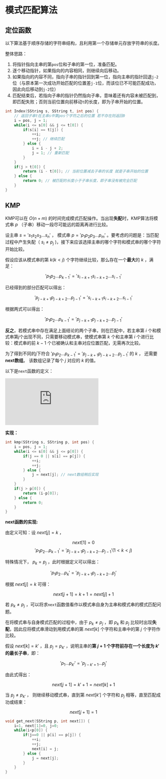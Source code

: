 # 模式匹配算法

## 定位函数
以下算法基于顺序存储的字符串结构，且利用第一个存储单元存放字符串的长度。

整体思路：
1. 将指针指向主串的第`pos`位和子串的第一位，准备匹配。
2. 逐个移动指针，如果指向的内容相同，则继续向后移动。
3. 如果指向的内容不同，指向子串的指针回到第一位，指向主串的指针回退`j-2`位（与原本第一次成功开始匹配的位置差`j-1`位，而该位已不可能匹配成功，因此向后移动到`j-2`位）
4. 匹配结束后，若指向子串的指针仍然指向子串，意味着还有内容未被匹配到，即匹配失败；否则当前位置向前移动`t`的长度，即为子串开始的位置。

```c
int Index(SString s, SString t, int pos) {
    // 返回子串t在主串s中第pos个字符之后的位置 若不存在则返回0
    i = pos, j = 1;
    while(i <= s[0] && j <= t[0]) {
        if(s[i] == t[j]) {
            ++i;
            ++j; // 继续匹配
        } else {
            i = i - j + 2;
            j = 1; // 重新匹配
        }
    }
    if(j > t[0]) {
        return (i - t[0]); // 当前位置减去子串的长度 就是子串开始的位置
    } else {
        return 0; // 被匹配的长度小于子串长度，即子串没有被完全匹配
    }
}
```


## KMP
KMP可以在 $O(n+m)$ 的时间完成模式匹配操作。当出现**失配**时，KMP算法将模式串 $p$ （子串）移动一段尽可能远的距离再进行比较。

设主串 $s = '{s_1s_2s_3...s_n}'$ ， 模式串 $p = '{p_1p_2p_3...p_m}'$ 。要考虑的问题是：当匹配过程中产生失配（ $s_i \neq p_j$ )，接下来应该选择主串的哪个字符和模式串的哪个字符开始比较。

假设应该从模式串的第 $k(k < j)$ 个字符继续比较，那么存在一个**最大**的 $k$ ，满足：

$$'{p_1p_2...p_{k-1}}' = '{s_{i-k+1}s_{i-k+2}...s_{i-1}}'$$

已经得到的部分匹配可以得出：

$$'{p_{j-k+1}p_{j-k+2}...p_{j-1}}' = '{s_{i-k+1}s_{i-k+2}...s_{i-1}}'$$

根据两式可以得出：

$$'{p_1p_2...p_{k-1}}' = '{p_{j-k+1}p_{j-k+2}...p_{j-1}}'$$ 


**反之**，若模式串中存在满足上面结论的两个子串，则在匹配中，若主串第 $i$ 个和模式串第$j$个出现不同，只需要移动模式串，使模式串第 $k$ 个和主串第 $i$ 个进行比较：模式串的前 $k-1$ 个已被确认和主串对应位置匹配，无需再次比较。


为了得到不同的$j$下符合 $'{p_1p_2...p_{k-1}}' = '{p_{j-k+1}p_{j-k+2}...p_{j-1}}'$ 的 $k$ ， 还需要**next数组**。 该数组记录了每个 $j$ 对应的 $k$ 的值。

以下是`next`函数的定义：

![](https://latex.codecogs.com/gif.latex?next%5Bj%5D%20%3D%20%5Cbegin%7Bcases%7D%200%2C%20j%3D1%20%5C%5C%20Max%5C%7Bk%20%7C%201%3Ck%3Cj%2C%20%27%7Bp_1p_2...p_%7Bk-1%7D%7D%27%20%3D%20%27%7Bp_%7Bj-k&plus;1%7Dp_%7Bj-k&plus;2%7D...p_%7Bj-1%7D%7D%27%5C%7D%2C%20while-set-isn%27t-empty%20%5C%5C%201%2C%20others%5C%5C%20%5Cend%7Bcases%7D)


**实现：**
```c
int kmp(SString s, SString p, int pos) {
    i = pos, j = 1;
    while(i <= s[0] && j <= p[0]) {
        if(j == 0 || s[i] == p[j]) {
            ++i;
            ++j;
        } else {
            j = next[j]; // next数组稍后实现
        }
    }
    if(j > p[0]) {
        return (i-p[0]);
    } else {
        return 0;
    }
}
```

**next函数的实现:**

由定义可知：设 $next[j]=k$ ，

$$next[1]=0$$
$$'{p_1p_2...p_{k-1}}' = '{p_{j-k+1}p_{j-k+2}...p_{j-1}}' (1<k<j)$$

特殊情况下， $p_k=p_j$ ，此时根据定义可以得出：

$$'{p_1p_2...p_{k}}' = '{p_{j-k+1}p_{j-k+2}...p_{j}}'$$ 


根据 $next[j]=k$ 可得：

$$next[j+1] = k + 1 = next[j] + 1$$


若 $p_k \neq p_j$ ，可以将求`next`函数值看作以模式串自身为主串和模式串的模式匹配问题。

在将模式串与自身模式匹配的过程中，由于 $p_k \neq p_j$ ，即 $p_k$ 和 $p_j$ 比较时出现**失配**，因此应将模式串滑动到用模式串的第 $next[k]$ 个字符和主串中的第 $j$ 个字符作比较。

假设 $next[k]=k'$ ，且 $p_j=p_{k'}$ ，说明主串的**第 $j+1$ 个字符前存在一个长度为 $k'$ 的最长子串**，即：

$$'{p_1...p_{k'}}'='{p_{j-k'+1}...p_j}'$$

由此式得出：

$$next[j+1] = k' + 1 = next[k] + 1$$

当 $p_j \neq p_{k'}$ ， 则继续移动模式串，直到第 $next[k']$ 个字符和 $p_j$ 相等，直至匹配成功或结束：

$$next[j+1] = 1$$


```c
void get_next(SString p, int next[]) {
    i=1, next[1]=0, j=0;
    while(i<p[0]) {
        if(j==0 || p[i] == p[j]) {
            ++i;
            ++j;
            next[i] = j;
        } else {
            j = next[j];
        }
    }
}
```